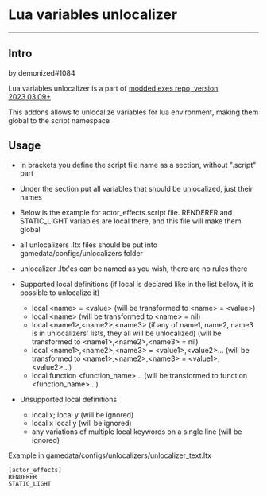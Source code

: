 # Lua variables unlocalizer

---

## Intro

by demonized#1084

Lua variables unlocalizer is a part of [modded exes repo, version 2023.03.09+](https://github.com/themrdemonized/STALKER-Anomaly-modded-exes)

This addons allows to unlocalize variables for lua environment, making them global to the script namespace

## Usage

* In brackets you define the script file name as a section, without ".script" part
* Under the section put all variables that should be unlocalized, just their names
* Below is the example for actor_effects.script file. RENDERER and STATIC_LIGHT variables are local there, and this file will make them global

* all unlocalizers .ltx files should be put into gamedata/configs/unlocalizers folder
* unlocalizer .ltx'es can be named as you wish, there are no rules there

* Supported local definitions (if local is declared like in the list below, it is possible to unlocalize it)

  * local \<name> = \<value> (will be transformed to \<name> = \<value>)
  * local \<name> (will be transformed to \<name> = nil)
  * local \<name1>,\<name2>,\<name3> (if any of name1, name2, name3 is in unlocalizers' lists, they all will be unlocalized) (will be transformed to \<name1>,\<name2>,\<name3> = nil)
  * local \<name1>,\<name2>,\<name3> = \<value1>,\<value2>... (will be transformed to \<name1>,\<name2>,\<name3> = \<value1>,\<value2>...)
  * local function <function_name>... (will be transformed to function <function_name>...)

* Unsupported local definitions
  * local x; local y (will be ignored)
  * local x local y (will be ignored)
  * any variations of multiple local keywords on a single line (will be ignored)

Example in gamedata/configs/unlocalizers/unlocalizer_text.ltx

```ini,lang=LTX
[actor_effects]
RENDERER
STATIC_LIGHT
```
